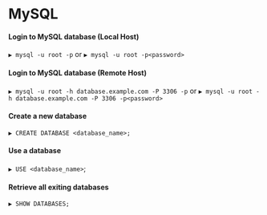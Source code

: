# MySQL

#### Login to MySQL database (Local Host)
`▶ mysql -u root -p` or `▶ mysql -u root -p<password>`

#### Login to MySQL database (Remote Host)
`▶ mysql -u root -h database.example.com -P 3306 -p` or `▶ mysql -u root -h database.example.com -P 3306 -p<password>`

#### Create a new database
`▶ CREATE DATABASE <database_name>;`

#### Use a database
`▶ USE <database_name>`;

#### Retrieve all exiting databases
`▶ SHOW DATABASES;`

